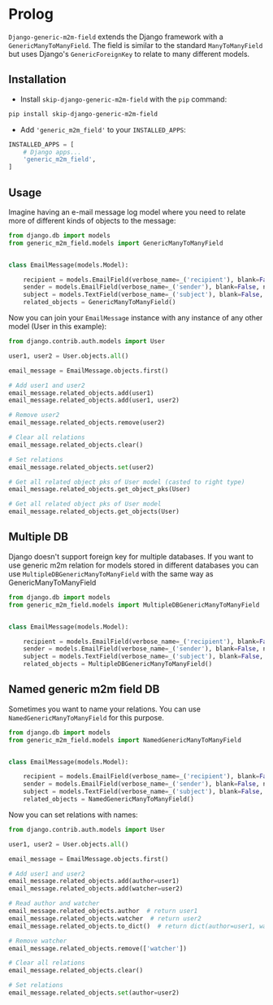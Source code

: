 Prolog
======

`Django-generic-m2m-field` extends the Django framework with a `GenericManyToManyField`. The field is similar to the standard `ManyToManyField` but uses Django's `GenericForeignKey` to relate to many different models.

Installation
------------

- Install `skip-django-generic-m2m-field` with the `pip` command:

```bash
pip install skip-django-generic-m2m-field
```

- Add `'generic_m2m_field'` to your `INSTALLED_APPS`:

```python
INSTALLED_APPS = [
    # Django apps...
    'generic_m2m_field',
]
```

Usage
-----
Imagine having an e-mail message log model where you need to relate more of different kinds of objects to the message:

```python
from django.db import models
from generic_m2m_field.models import GenericManyToManyField


class EmailMessage(models.Model):

    recipient = models.EmailField(verbose_name=_('recipient'), blank=False, null=False)
    sender = models.EmailField(verbose_name=_('sender'), blank=False, null=False)
    subject = models.TextField(verbose_name=_('subject'), blank=False, null=False)
    related_objects = GenericManyToManyField()

```

Now you can join your `EmailMessage` instance with any instance of any other model (User in this example):


```python
from django.contrib.auth.models import User

user1, user2 = User.objects.all()

email_message = EmailMessage.objects.first()

# Add user1 and user2
email_message.related_objects.add(user1)
email_message.related_objects.add(user1, user2)

# Remove user2
email_message.related_objects.remove(user2)

# Clear all relations
email_message.related_objects.clear()

# Set relations
email_message.related_objects.set(user2)

# Get all related object pks of User model (casted to right type)
email_message.related_objects.get_object_pks(User)

# Get all related object pks of User model
email_message.related_objects.get_objects(User)

```

Multiple DB
-----------

Django doesn't support foreign key for multiple databases. If you want to use generic m2m relation for models stored in different databases you can use ``MultipleDBGenericManyToManyField`` with the same way as GenericManyToManyField


```python
from django.db import models
from generic_m2m_field.models import MultipleDBGenericManyToManyField


class EmailMessage(models.Model):

    recipient = models.EmailField(verbose_name=_('recipient'), blank=False, null=False)
    sender = models.EmailField(verbose_name=_('sender'), blank=False, null=False)
    subject = models.TextField(verbose_name=_('subject'), blank=False, null=False)
    related_objects = MultipleDBGenericManyToManyField()

```

Named generic m2m field DB
--------------------------

Sometimes you want to name your relations. You can use ``NamedGenericManyToManyField`` for this purpose.

```python
from django.db import models
from generic_m2m_field.models import NamedGenericManyToManyField


class EmailMessage(models.Model):

    recipient = models.EmailField(verbose_name=_('recipient'), blank=False, null=False)
    sender = models.EmailField(verbose_name=_('sender'), blank=False, null=False)
    subject = models.TextField(verbose_name=_('subject'), blank=False, null=False)
    related_objects = NamedGenericManyToManyField()

```

Now you can set relations with names:


```python
from django.contrib.auth.models import User

user1, user2 = User.objects.all()

email_message = EmailMessage.objects.first()

# Add user1 and user2
email_message.related_objects.add(author=user1)
email_message.related_objects.add(watcher=user2)

# Read author and watcher
email_message.related_objects.author  # return user1
email_message.related_objects.watcher  # return user2
email_message.related_objects.to_dict()  # return dict(author=user1, watcher=user2) 

# Remove watcher
email_message.related_objects.remove(['watcher'])

# Clear all relations
email_message.related_objects.clear()

# Set relations
email_message.related_objects.set(author=user2)
```
